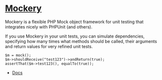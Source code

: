  # [Mockery](https://github.com/mockery/mockery)
 
 Mockery is a flexible PHP Mock object framework for unit testing that integrates nicely with PHPUnit (and others). 
 
 If you use Mockery in your unit tests, you can simulate dependencies, specifying how many times what methods should be called, their arguments and return values for very refined unit tests.
 
 ```
 $m = mock();
 $m->shouldReceive("test123")->andReturn(true);
 assertThat($m->test123(), equalTo(true));
 ```
 
 - [Docs](http://docs.mockery.io)
